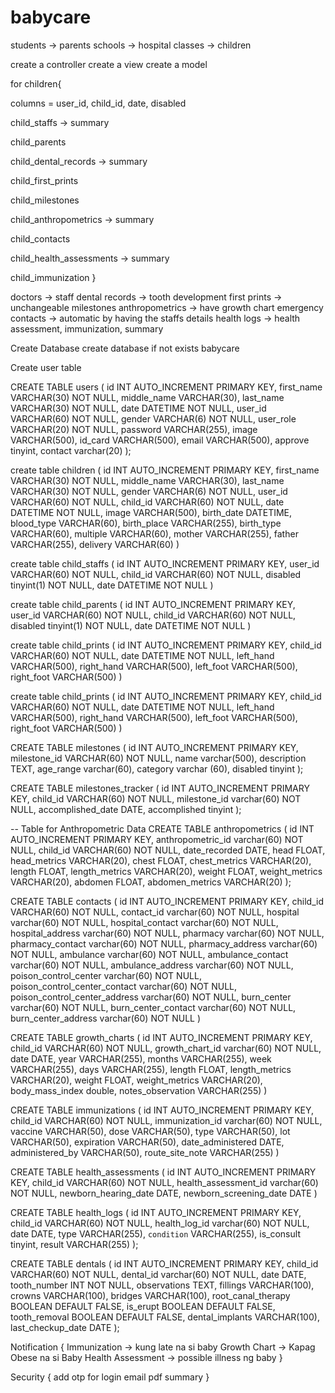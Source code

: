 # babycare



students -> parents
schools -> hospital
classes -> children

create a controller
create a view
create a model

for children{

columns = user_id, child_id, date, disabled

child_staffs -> summary

child_parents

child_dental_records -> summary

child_first_prints

child_milestones

child_anthropometrics -> summary

child_contacts 

child_health_assessments -> summary

child_immunization
}


<!-- personal information -->
doctors -> staff
dental records -> tooth development
first prints -> unchangeable
milestones
anthropometrics -> have growth chart
emergency contacts -> automatic by having the staffs details 
health logs ->  health assessment, immunization, summary




Create Database
create database if not exists babycare

Create user table

CREATE TABLE users (
    id INT AUTO_INCREMENT PRIMARY KEY,
    first_name VARCHAR(30) NOT NULL,
    middle_name VARCHAR(30),
    last_name VARCHAR(30) NOT NULL,
    date DATETIME NOT NULL,
    user_id VARCHAR(60) NOT NULL,
    gender VARCHAR(6) NOT NULL,
    user_role VARCHAR(20) NOT NULL,
    password VARCHAR(255),
	image VARCHAR(500),
	id_card VARCHAR(500), 
	email VARCHAR(500),
	approve tinyint,
	contact varchar(20)
);

create table children (
 	id INT AUTO_INCREMENT PRIMARY KEY,
 	first_name VARCHAR(30) NOT NULL,
    middle_name VARCHAR(30),
    last_name VARCHAR(30) NOT NULL,
	gender VARCHAR(6) NOT NULL,
	user_id VARCHAR(60) NOT NULL,
	child_id VARCHAR(60) NOT NULL,
	date DATETIME NOT NULL,
	image VARCHAR(500),
	birth_date DATETIME,
	blood_type VARCHAR(60),
	birth_place VARCHAR(255),
	birth_type VARCHAR(60),
	multiple VARCHAR(60),
	mother VARCHAR(255),
	father VARCHAR(255),
	delivery VARCHAR(60)
)

create table child_staffs (
	id INT AUTO_INCREMENT PRIMARY KEY,
	user_id VARCHAR(60) NOT NULL,
	child_id VARCHAR(60) NOT NULL,
	disabled tinyint(1) NOT NULL,
	date DATETIME NOT NULL
)

create table child_parents (
	id INT AUTO_INCREMENT PRIMARY KEY,
	user_id VARCHAR(60) NOT NULL,
	child_id VARCHAR(60) NOT NULL,
	disabled tinyint(1) NOT NULL,
	date DATETIME NOT NULL
)

create table child_prints (
	id INT AUTO_INCREMENT PRIMARY KEY,
	child_id VARCHAR(60) NOT NULL,
	date DATETIME NOT NULL,
	left_hand VARCHAR(500),
	right_hand VARCHAR(500),
	left_foot VARCHAR(500),
	right_foot VARCHAR(500)
)

create table child_prints (
	id INT AUTO_INCREMENT PRIMARY KEY,
	child_id VARCHAR(60) NOT NULL,
	date DATETIME NOT NULL,
	left_hand VARCHAR(500),
	right_hand VARCHAR(500),
	left_foot VARCHAR(500),
	right_foot VARCHAR(500)
)

CREATE TABLE milestones (
    id INT AUTO_INCREMENT PRIMARY KEY,
	milestone_id VARCHAR(60) NOT NULL,
    name varchar(500),
    description TEXT,
	age_range varchar(60),
	category varchar (60),
	disabled tinyint
);

CREATE TABLE milestones_tracker (
    id INT AUTO_INCREMENT PRIMARY KEY,
    child_id VARCHAR(60) NOT NULL,
    milestone_id varchar(60) NOT NULL,
    accomplished_date DATE,
	accomplished tinyint
);

-- Table for Anthropometric Data
CREATE TABLE anthropometrics (
    id INT AUTO_INCREMENT PRIMARY KEY,
	anthropometric_id varchar(60) NOT NULL,
    child_id VARCHAR(60) NOT NULL,
    date_recorded DATE,
    head FLOAT,
    head_metrics VARCHAR(20),
    chest FLOAT,
    chest_metrics VARCHAR(20),
    length FLOAT,
    length_metrics VARCHAR(20),
    weight FLOAT,
    weight_metrics VARCHAR(20),
    abdomen FLOAT,
    abdomen_metrics VARCHAR(20)
);


CREATE TABLE contacts ( 
	id INT AUTO_INCREMENT PRIMARY KEY,
	child_id VARCHAR(60) NOT NULL,
	contact_id varchar(60) NOT NULL,
	hospital varchar(60) NOT NULL,
	hospital_contact varchar(60) NOT NULL,
	hospital_address varchar(60) NOT NULL,
	pharmacy varchar(60) NOT NULL,
	pharmacy_contact varchar(60) NOT NULL,
	pharmacy_address varchar(60) NOT NULL,
	ambulance varchar(60) NOT NULL,
	ambulance_contact varchar(60) NOT NULL,
	ambulance_address varchar(60) NOT NULL,
	poison_control_center varchar(60) NOT NULL,
	poison_control_center_contact varchar(60) NOT NULL,
	poison_control_center_address varchar(60) NOT NULL,
	burn_center varchar(60) NOT NULL,
	burn_center_contact varchar(60) NOT NULL,
	burn_center_address varchar(60) NOT NULL
)

CREATE TABLE growth_charts (
    id INT AUTO_INCREMENT PRIMARY KEY,
    child_id VARCHAR(60) NOT NULL,
	growth_chart_id varchar(60) NOT NULL,
    date DATE,
	year VARCHAR(255),
    months VARCHAR(255),
    week VARCHAR(255),
    days VARCHAR(255),
 length FLOAT,
    length_metrics VARCHAR(20),
    weight FLOAT,
    weight_metrics VARCHAR(20),
    body_mass_index double,
    notes_observation VARCHAR(255)
)

CREATE TABLE immunizations (
    id INT AUTO_INCREMENT PRIMARY KEY,
	child_id VARCHAR(60) NOT NULL,
	immunization_id varchar(60) NOT NULL,
    vaccine VARCHAR(50),
    dose VARCHAR(50),
    type VARCHAR(50),
    lot VARCHAR(50),
    expiration VARCHAR(50),
    date_administered DATE,
    administered_by VARCHAR(50),
    route_site_note VARCHAR(255)
)

CREATE TABLE health_assessments (
    id INT AUTO_INCREMENT PRIMARY KEY,
	child_id VARCHAR(60) NOT NULL,
	health_assessment_id varchar(60) NOT NULL,
    newborn_hearing_date DATE,
    newborn_screening_date DATE
)

CREATE TABLE health_logs (
    id INT AUTO_INCREMENT PRIMARY KEY,
    child_id VARCHAR(60) NOT NULL,
    health_log_id varchar(60) NOT NULL,
    date DATE,
    type VARCHAR(255),
    `condition` VARCHAR(255),
    is_consult tinyint,
    result VARCHAR(255)
);

CREATE TABLE dentals (
    id INT AUTO_INCREMENT PRIMARY KEY,
	child_id VARCHAR(60) NOT NULL,
    dental_id varchar(60) NOT NULL,
    date DATE,
    tooth_number INT NOT NULL,
    observations TEXT,
    fillings VARCHAR(100),
    crowns VARCHAR(100),
    bridges VARCHAR(100),
    root_canal_therapy BOOLEAN DEFAULT FALSE,
	is_erupt BOOLEAN DEFAULT FALSE,
    tooth_removal BOOLEAN DEFAULT FALSE,
    dental_implants VARCHAR(100),
    last_checkup_date DATE
);




Notification {
	Immunization -> kung late na si baby
	Growth Chart -> Kapag Obese na si Baby
	Health Assessment -> possible illness ng baby
}

Security {
	add otp for login
	email pdf summary
}